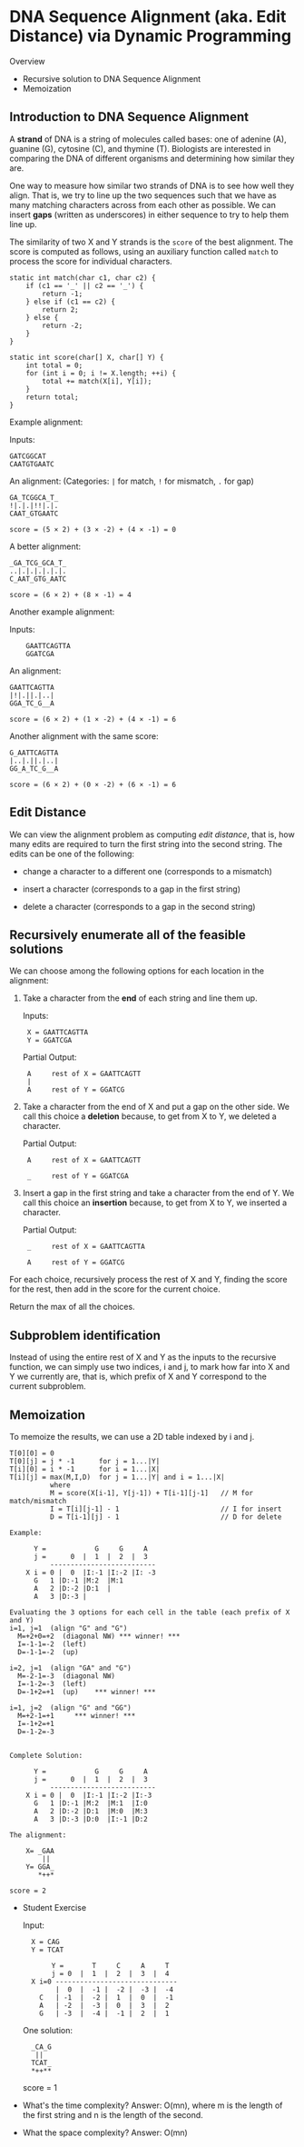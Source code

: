 # DNA Sequence Alignment (aka. Edit Distance) via Dynamic Programming

Overview

* Recursive solution to DNA Sequence Alignment
* Memoization

## Introduction to DNA Sequence Alignment

A **strand** of DNA is a string of molecules called bases: one of adenine
(A), guanine (G), cytosine (C), and thymine (T). Biologists are
interested in comparing the DNA of different organisms and determining
how similar they are.

One way to measure how similar two strands of DNA is to see how well
they align. That is, we try to line up the two sequences such that we
have as many matching characters across from each other as
possible. We can insert **gaps** (written as underscores) in either
sequence to try to help them line up.

The similarity of two X and Y strands is the `score` of the best
alignment. The score is computed as follows, using an auxiliary
function called `match` to process the score for individual
characters.

	static int match(char c1, char c2) {
		if (c1 == '_' || c2 == '_') {
			return -1;
		} else if (c1 == c2) {
			return 2;
		} else {
			return -2;
		}
	}

	static int score(char[] X, char[] Y) {
		int total = 0;
		for (int i = 0; i != X.length; ++i) {
			total += match(X[i], Y[i]);
		}
		return total;
	}

Example alignment:

Inputs:

	GATCGGCAT
	CAATGTGAATC

An alignment: (Categories: `|` for match, `!` for mismatch, `.` for gap)

	GA_TCGGCA_T_
	!|.|.|!!|.|.
	CAAT_GTGAATC

    score = (5 × 2) + (3 × -2) + (4 × -1) = 0

A better alignment:

	_GA_TCG_GCA_T_
	..|.|.|.|.|.|.
	C_AAT_GTG_AATC

    score = (6 × 2) + (8 × -1) = 4

Another example alignment:
    
Inputs:

		GAATTCAGTTA
		GGATCGA

An alignment:

	GAATTCAGTTA
	|!|.||.|..|
	GGA_TC_G__A

	score = (6 × 2) + (1 × -2) + (4 × -1) = 6

Another alignment with the same score:

	G_AATTCAGTTA
	|..|.||.|..|
	GG_A_TC_G__A

	score = (6 × 2) + (0 × -2) + (6 × -1) = 6

## Edit Distance

We can view the alignment problem as computing *edit distance*,
that is, how many edits are required to turn the first string
into the second string. The edits can be one of the following:

* change a character to a different one (corresponds to a mismatch)

* insert a character (corresponds to a gap in the first string)

* delete a character (corresponds to a gap in the second string)


## Recursively enumerate all of the feasible solutions

We can choose among the following options for each location in the
alignment:
      
1. Take a character from the **end** of each string and line them up.

	Inputs:

		X = GAATTCAGTTA
		Y = GGATCGA

	Partial Output:

		A     rest of X = GAATTCAGTT
		|
		A     rest of Y = GGATCG

2. Take a character from the end of X and put a gap on the other side.
   We call this choice a **deletion** because, to get from X to Y,
   we deleted a character.

	Partial Output:

		A     rest of X = GAATTCAGTT

		_     rest of Y = GGATCGA

3. Insert a gap in the first string and take a character from
   the end of Y.  We call this choice an **insertion** because,
   to get from X to Y, we inserted a character.

	Partial Output:

		_     rest of X = GAATTCAGTTA

		A     rest of Y = GGATCG


For each choice, recursively process the rest of X and Y, finding the
score for the rest, then add in the score for the current choice.

Return the max of all the choices.

## Subproblem identification

Instead of using the entire rest of X and Y as the inputs to the
recursive function, we can simply use two indices, i and j, to mark
how far into X and Y we currently are, that is, which prefix of X and
Y correspond to the current subproblem.

## Memoization 

To memoize the results, we can use a 2D table indexed by i and j.

	T[0][0] = 0
	T[0][j] = j * -1      for j = 1...|Y|
	T[i][0] = i * -1      for i = 1...|X|
	T[i][j] = max(M,I,D)  for j = 1...|Y| and i = 1...|X|
			  where
			  M = score(X[i-1], Y[j-1]) + T[i-1][j-1]   // M for match/mismatch
			  I = T[i][j-1] - 1                         // I for insert
			  D = T[i-1][j] - 1                         // D for delete

    Example:

          Y =            G     G     A
          j =      0  |  1  |  2  |  3
              --------------------------
        X i = 0 |  0  |I:-1 |I:-2 |I: -3
          G   1 |D:-1 |M:2  |M:1
          A   2 |D:-2 |D:1  |
          A   3 |D:-3 | 

    Evaluating the 3 options for each cell in the table (each prefix of X and Y)
	i=1, j=1  (align "G" and "G")
	  M=+2+0=+2  (diagonal NW) *** winner! ***
	  I=-1-1=-2  (left)
	  D=-1-1=-2  (up)

	i=2, j=1  (align "GA" and "G")
	  M=-2-1=-3  (diagonal NW)
	  I=-1-2=-3  (left)
	  D=-1+2=+1  (up)    *** winner! ***

	i=1, j=2  (align "G" and "GG")
	  M=+2-1=+1     *** winner! ***
	  I=-1+2=+1
	  D=-1-2=-3


    Complete Solution:

          Y =            G     G     A
          j =      0  |  1  |  2  |  3
              --------------------------
        X i = 0 |  0  |I:-1 |I:-2 |I:-3
          G   1 |D:-1 |M:2  |M:1  |I:0
          A   2 |D:-2 |D:1  |M:0  |M:3
          A   3 |D:-3 |D:0  |I:-1 |D:2

    The alignment:

        X= _GAA
            ||
        Y= GGA_
           *++*

    score = 2

* Student Exercise

    Input:

        X = CAG
        Y = TCAT

             Y =       T     C     A     T
             j = 0  |  1  |  2  |  3  |  4
        X i=0 ------------------------------
              |  0  |  -1 |  -2 |  -3 |  -4 
          C   | -1  |  -2 |  1  |  0  |  -1 
          A   | -2  |  -3 |  0  |  3  |  2
          G   | -3  |  -4 |  -1 |  2  |  1

    One solution:

        _CA_G
         ||
        TCAT_
        *++**

    score = 1

* What's the time complexity? Answer: O(mn), where m is the length
  of the first string and n is the length of the second.

* What the space complexity? Answer: O(mn)
